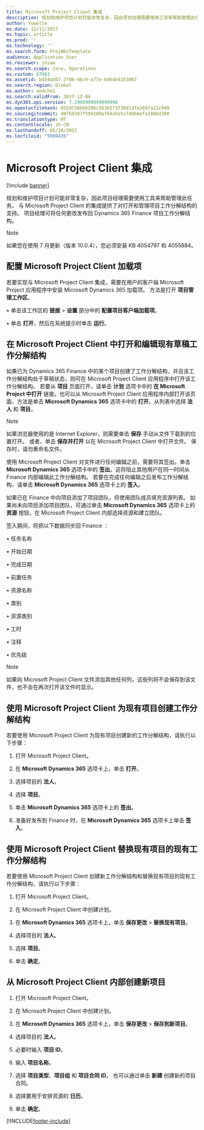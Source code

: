 ```yaml
---
title: Microsoft Project Client 集成
description: 规划和维护项目计划可能非常复杂，因此项目经理需要使用工具来帮助管理此任务。 与 Microsoft Project Client 的集成提供了对打开和管理项目工作分解结构的支持。
author: Yowelle
ms.date: 12/11/2017
ms.topic: article
ms.prod: ''
ms.technology: ''
ms.search.form: ProjWbsTemplate
audience: Application User
ms.reviewer: josaw
ms.search.scope: Core, Operations
ms.custom: 87983
ms.assetid: b454ad57-2fd6-46c9-a77e-646de4153067
ms.search.region: Global
ms.author: andchoi
ms.search.validFrom: 2017-12-04
ms.dyn365.ops.version: 7.2999999999999998
ms.openlocfilehash: 032d726bb6206c563b573f30d13fe2697a13c949
ms.sourcegitcommit: 40f68387f594180af64a5e5c748b6efa188bd300
ms.translationtype: HT
ms.contentlocale: zh-CN
ms.lasthandoff: 05/10/2021
ms.locfileid: "5999435"
---
```

# <a name="microsoft-project-client-integration"></a>Microsoft Project Client 集成

[!include [banner](../includes/banner.md)]

规划和维护项目计划可能非常复杂，因此项目经理需要使用工具来帮助管理此任务。 与 Microsoft Project Client 的集成提供了对打开和管理项目工作分解结构的支持。 项目经理可将任何更改发布回 Dynamics 365 Finance 项目工作分解结构。

> [!NOTE]
> 如果您在使用 7 月更新（版本 10.0.4），您必须安装 KB 4054797 和 4055884。

## <a name="configure-the-microsoft-project-client-add-in"></a>配置 Microsoft Project Client 加载项
若要实现与 Microsoft Project Client 集成，需要在用户的客户端 Microsoft Project 应用程序中安装 Microsoft Dynamics 365 加载项。 方法是打开 **项目管理工作区**。

•   单击该工作区的 **链接** > **设置** 部分中的 **配置项目客户端加载项**。

•   单击 **打开**，然后在系统提示时单击 **运行**。

## <a name="open-and-edit-an-existing-draft-work-breakdown-structure-in-microsoft-project-client"></a>在 Microsoft Project Client 中打开和编辑现有草稿工作分解结构
如果已为 Dynamics 365 Finance 中的某个项目创建了工作分解结构，并且该工作分解结构处于草稿状态，则可在 Microsoft Project Client 应用程序中打开该工作分解结构。 若要从 **项目** 页面打开，请单击 **计划** 选项卡中的 **在 Microsoft Project 中打开** 链接。也可以从 Microsoft Project Client 应用程序内部打开该页面，方法是单击 **Microsoft Dynamics 365** 选项卡中的 **打开**。从列表中选择 **法人** 和 **项目**。

> [!NOTE]
> 如果浏览器使用的是 Internet Explorer，则需要单击 **保存** 手动从文件下载到的位置打开。 或者，单击 **保存并打开** 以在 Microsoft Project Client 中打开文件。 保存时，请勿重命名文件。

使用 Microsoft Project Client 对文件进行任何编辑之前，需要将其签出。单击 **Microsoft Dynamics 365** 选项卡中的 **签出**。这将阻止其他用户在同一时间从 Finance 内部编辑此工作分解结构。 若要在完成任何编辑之后发布工作分解结构，请单击 **Microsoft Dynamics 365** 选项卡上的 **签入**。

如果已在 Finance 中向项目添加了项目团队，将使用团队成员填充资源列表。 如果尚未向项目添加项目团队，可通过单击 **Microsoft Dynamics 365** 选项卡上的 **资源** 按钮，在 Microsoft Project Client 内部选择资源和建立团队。 

签入期间，将把以下数据同步回 Finance ：

•   任务名称

•   开始日期

•   完成日期

•   前置任务

•   资源名称

•   类别

•   资源类别

•   工时

•   注释

•   优先级

> [!NOTE]
> 如果向 Microsoft Project Client 文件添加其他任何列，这些列将不会保存到该文件，也不会在再次打开该文件时显示。

## <a name="create-the-work-breakdown-structure-for-an-existing-project-using-microsoft-project-client"></a>使用 Microsoft Project Client 为现有项目创建工作分解结构
若要使用 Microsoft Project Client 为现有项目创建新的工作分解结构，请执行以下步骤：


1.  打开 Microsoft Project Client。

2.  在 **Microsoft Dynamics 365** 选项卡上，单击 **打开**。

3.  选择项目的 **法人**。

4.  选择 **项目**。

5.  单击 **Microsoft Dynamics 365** 选项卡上的 **签出**。

6.  准备好发布到 Finance 时，在 **Microsoft Dynamics 365** 选项卡上单击 **签入**。

## <a name="replace-the-existing-work-breakdown-structure-for-an-existing-project-using-microsoft-project-client"></a>使用 Microsoft Project Client 替换现有项目的现有工作分解结构
若要使用 Microsoft Project Client 创建新工作分解结构和替换现有项目的现有工作分解结构，请执行以下步骤：

1.  打开 Microsoft Project Client。

2.  在 Microsoft Project Client 中创建计划。

3.  在 **Microsoft Dynamics 365** 选项卡上，单击 **保存更改** > **替换现有项目**。

4.  选择项目的 **法人**。

5.  选择 **项目**。

6.  单击 **确定**。

## <a name="create-a-new-project-from-within-microsoft-project-client"></a>从 Microsoft Project Client 内部创建新项目


1.  打开 Microsoft Project Client。

2.  在 Microsoft Project Client 中创建计划。

3.  在 **Microsoft Dynamics 365** 选项卡上，单击 **保存更改** > **保存到新项目**。

4.  选择项目的 **法人**。

5.  必要时输入 **项目 ID**。

6.  输入 **项目名称**。

7.  选择 **项目类型**、**项目组** 和 **项目合同 ID**。 也可以通过单击 **新建** 创建新的项目合同。

8.  选择要用于安排资源的 **日历**。

11. 单击 **确定**。


[!INCLUDE[footer-include](../includes/footer-banner.md)]